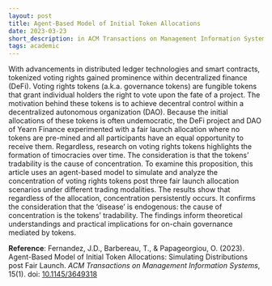 ```yaml
---
layout: post
title: Agent-Based Model of Initial Token Allocations
date: 2023-03-23
short_description: in ACM Transactions on Management Information Systems.
tags: academic
---
```


With advancements in distributed ledger technologies and smart contracts, tokenized voting rights gained prominence within decentralized finance (DeFi). Voting rights tokens (a.k.a. governance tokens) are fungible tokens that grant individual holders the right to vote upon the fate of a project. The motivation behind these tokens is to achieve decentral control within a decentralized autonomous organization (DAO). Because the initial allocations of these tokens is often undemocratic, the DeFi project and DAO of Yearn Finance experimented with a fair launch allocation where no tokens are pre-mined and all participants have an equal opportunity to receive them. Regardless, research on voting rights tokens highlights the formation of timocracies over time. The consideration is that the tokens’ tradability is the cause of concentration. To examine this proposition, this article uses an agent-based model to simulate and analyze the concentration of voting rights tokens post three fair launch allocation scenarios under different trading modalities. The results show that regardless of the allocation, concentration persistently occurs. It confirms the consideration that the ‘disease’ is endogenous: the cause of concentration is the tokens’ tradability. The findings inform theoretical understandings and practical implications for on-chain governance mediated by tokens.

**Reference**: Fernandez, J.D., Barbereau, T., & Papageorgiou, O. (2023). Agent-Based Model of Initial Token Allocations: Simulating Distributions post Fair Launch. _ACM Transactions on Management Information Systems_, 15(1). doi: [10.1145/3649318](https://doi.org/10.1145/3649318)
